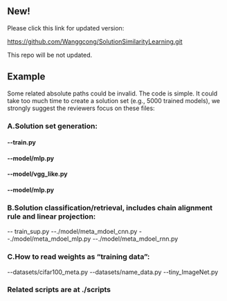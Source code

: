 ## New!
Please click this link for updated version: 

https://github.com/Wanggcong/SolutionSimilarityLearning.git

This repo will be not updated.




## Example
Some related absolute paths could be invalid. The code is simple. It could take too much time to create a solution set (e.g., 5000 trained models), we strongly suggest the reviewers focus on these files:



### A.Solution set generation:
#### --train.py
#### --model/mlp.py
#### --model/vgg_like.py
#### --model/mlp.py 

### B.Solution classification/retrieval, includes chain alignment rule and linear projection:
-- train_sup.py
--./model/meta_mdoel_cnn.py
--./model/meta_mdoel_mlp.py
--./model/meta_mdoel_rnn.py

### C.How to read weights as “training data”:
--datasets/cifar100_meta.py
--datasets/name_data.py
--tiny_ImageNet.py


### Related scripts are at ./scripts
